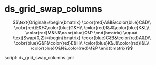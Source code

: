 ds_grid_swap_columns
====================

$$\text{Original}=\begin{bmatrix}
\color{red}A&B&\color{blue}C&D\\
\color{red}E&F&\color{blue}G&H\\
\color{red}I&J&\color{blue}K&L\\
\color{red}M&N&\color{blue}O&P
\end{bmatrix}
\qquad \text{Swap(0,2)}=\begin{bmatrix}
\color{blue}C&B&\color{red}A&D\\
\color{blue}G&F&\color{red}E&H\\
\color{blue}K&J&\color{red}I&L\\
\color{blue}O&N&\color{red}M&P
\end{bmatrix}$$

script: ds_grid_swap_columns.gml